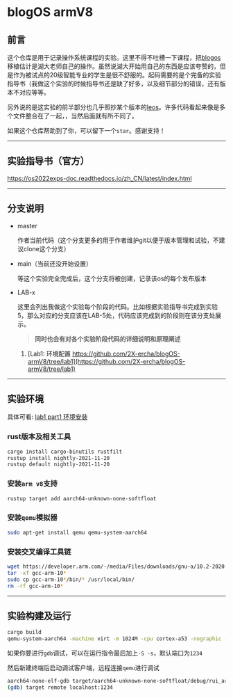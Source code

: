 # blogOS armV8

## 前言

这个仓库是用于记录操作系统课程的实验。这里不得不吐槽一下课程，把[blogos](https://github.com/phil-opp/blog_os)移植估计是湖大老师自己的操作。虽然说湖大开始用自己的东西是应该夸赞的，但是作为被试点的20级智能专业的学生是很不舒服的。起码需要的是个完备的实验指导书（我做这个实验的时候指导书还是缺了好多，以及细节部分的错误，还有版本不对应等等。

另外说的是这实验的前半部分也几乎照抄某个版本的[leos](https://github.com/lowenware/leos-kernel)。许多代码看起来像是多个文件整合在了一起，，当然后面就有所不同了。

如果这个仓库帮助到了你，可以留下一个`star`。感谢支持！

--------

## 实验指导书（官方）

https://os2022exps-doc.readthedocs.io/zh_CN/latest/index.html

--------

## 分支说明

* master

    作者当前代码（这个分支更多的用于作者维护git以便于版本管理和试验，不建议clone这个分支）

* main（当前还没开始设置）

    等这个实验完全完成后，这个分支将被创建，记录该os的每个发布版本

* LAB-x

    这里会列出我做这个实验每个阶段的代码。比如根据实验指导书完成到实验5，那么对应的分支应该在LAB-5处，代码应该完成到的阶段则在该分支处展示。
    
    > **同时也会有对各个实验阶段代码的详细说明和原理阐述**

    1. [Lab1: 环境配置 https://github.com/2X-ercha/blogOS-armV8/tree/lab1](https://github.com/2X-ercha/blogOS-armV8/tree/lab1)

--------

## 实验环境

具体可看: [lab1 part1 环境安装](https://github.com/2X-ercha/blogOS-armV8/tree/lab1/docs/environment)

### rust版本及相关工具

```bash
cargo install cargo-binutils rustfilt
rustup install nightly-2021-11-20
rustup default nightly-2021-11-20
```

### 安装`arm v8`支持

```bash
rustup target add aarch64-unknown-none-softfloat
```

### 安装`qemu`模拟器

```bash
sudo apt-get install qemu qemu-system-aarch64
```

### 安装交叉编译工具链

```bash
wget https://developer.arm.com/-/media/Files/downloads/gnu-a/10.2-2020.11/binrel/gcc-arm-10.2-2020.11-x86_64-aarch64-none-elf.tar.xz
tar -xf gcc-arm-10*
sudo cp gcc-arm-10*/bin/* /usr/local/bin/
rm -rf gcc-arm-10*
```

--------

## 实验构建及运行

```bash
cargo build
qemu-system-aarch64 -machine virt -m 1024M -cpu cortex-a53 -nographic -kernel target/aarch64-unknown-none-softfloat/debug/rui_armv8_os
```

如果你要进行`gdb`调试，可以在运行指令最后加上`-S -s`，默认端口为`1234`

然后新建终端后启动调试客户端，远程连接`qemu`进行调试
```bash
aarch64-none-elf-gdb target/aarch64-unknown-none-softfloat/debug/rui_armv8_os
(gdb) target remote localhost:1234
```